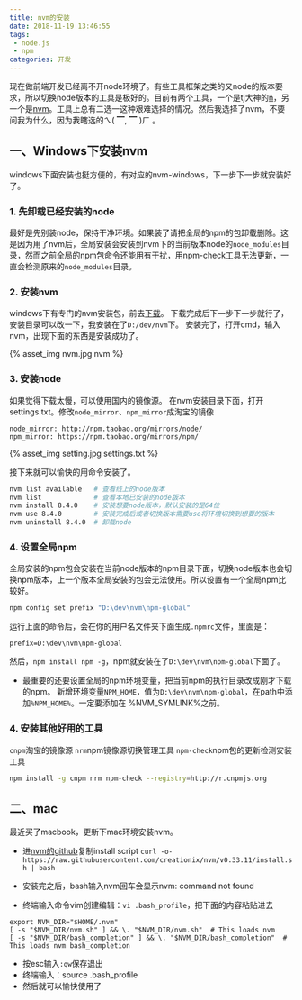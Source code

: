 ```yaml
---
title: nvm的安装
date: 2018-11-19 13:46:55
tags:
 - node.js
 - npm
categories: 开发
---
```


现在做前端开发已经离不开node环境了。有些工具框架之类的又node的版本要求，所以切换node版本的工具是极好的。目前有两个工具，一个是tj大神的[n](https://github.com/tj/n)，另一个是[nvm](https://github.com/creationix/nvm)。工具上总有二选一这种艰难选择的情况。然后我选择了nvm，不要问我为什么，因为我瞎选的ㄟ( ▔, ▔ )ㄏ 。

<!-- more -->

## 一、Windows下安装nvm
windows下面安装也挺方便的，有对应的nvm-windows，下一步下一步就安装好了。
### 1. 先卸载已经安装的node
最好是先别装node，保持干净环境。如果装了请把全局的npm的包卸载删除。这是因为用了nvm后，全局安装会安装到nvm下的当前版本node的`node_modules`目录，然而之前全局的npm包命令还能用有干扰，用npm-check工具无法更新，一直会检测原来的`node_modules`目录。

### 2. 安装nvm
windows下有专门的nvm安装包，前去[下载](https://github.com/coreybutler/nvm-windows/releases)。
下载完成后下一步下一步就行了，安装目录可以改一下，我安装在了`D:/dev/nvm`下。
安装完了，打开cmd，输入nvm，出现下面的东西是安装成功了。

{% asset_img nvm.jpg nvm %}
 
### 3. 安装node
如果觉得下载太慢，可以使用国内的镜像源。
在nvm安装目录下面，打开settings.txt。修改`node_mirror`、`npm_mirror`成淘宝的镜像
```
node_mirror: http://npm.taobao.org/mirrors/node/ 
npm_mirror: https://npm.taobao.org/mirrors/npm/
```

{% asset_img setting.jpg settings.txt %}

接下来就可以愉快的用命令安装了。
```bash
nvm list available   # 查看线上的node版本
nvm list             # 查看本地已安装的node版本
nvm install 8.4.0    # 安装想要node版本，默认安装的是64位
nvm use 8.4.0        # 安装完成后或者切换版本需要use将环境切换到想要的版本
nvm uninstall 8.4.0  # 卸载node
```

### 4. 设置全局npm
全局安装的npm包会安装在当前node版本的npm目录下面，切换node版本也会切换npm版本，上一个版本全局安装的包会无法使用。所以设置有一个全局npm比较好。
```bash
npm config set prefix "D:\dev\nvm\npm-global"
```
运行上面的命令后，会在你的用户名文件夹下面生成`.npmrc`文件，里面是：
```
prefix=D:\dev\nvm\npm-global
```
然后，`npm install npm -g`，npm就安装在了`D:\dev\nvm\npm-global`下面了。

* 最重要的还要设置全局的npm环境变量，把当前npm的执行目录改成刚才下载的npm。
新增环境变量`NPM_HOME`，值为`D:\dev\nvm\npm-global`，在path中添加`%NPM_HOME%`。一定要添加在 %NVM_SYMLINK%之前。

### 4. 安装其他好用的工具
`cnpm`淘宝的镜像源
`nrm`npm镜像源切换管理工具
`npm-check`npm包的更新检测安装工具
```bash
npm install -g cnpm nrm npm-check --registry=http://r.cnpmjs.org
```

## 二、mac
最近买了macbook，更新下mac环境安装nvm。

* 进[nvm的github](https://github.com/creationix/nvm)复制install script `curl -o- https://raw.githubusercontent.com/creationix/nvm/v0.33.11/install.sh | bash`

* 安装完之后，bash输入nvm回车会显示nvm: command not found
* 终端输入命令vim创建编辑：`vi .bash_profile`，把下面的内容粘贴进去
```
export NVM_DIR="$HOME/.nvm"
[ -s "$NVM_DIR/nvm.sh" ] && \. "$NVM_DIR/nvm.sh"  # This loads nvm
[ -s "$NVM_DIR/bash_completion" ] && \. "$NVM_DIR/bash_completion"  # This loads nvm bash_completion
```
* 按esc输入`:qw`保存退出
* 终端输入：source .bash_profile
* 然后就可以愉快使用了